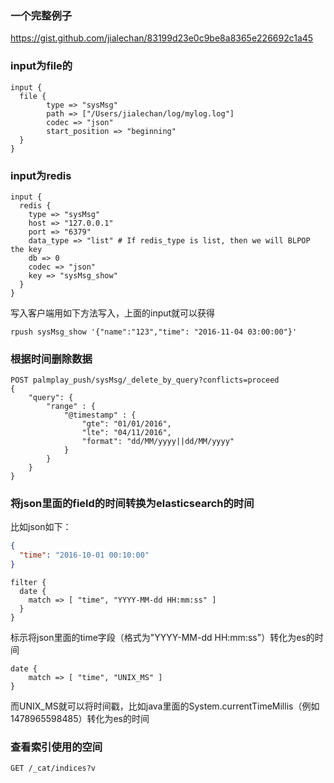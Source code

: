 ### 一个完整例子

https://gist.github.com/jialechan/83199d23e0c9be8a8365e226692c1a45

### input为file的
```shell
input {
  file {
        type => "sysMsg"
        path => ["/Users/jialechan/log/mylog.log"]
        codec => "json"
        start_position => "beginning"
  }
}
```
### input为redis
```shell
input {
  redis {
    type => "sysMsg"
    host => "127.0.0.1"
    port => "6379"
    data_type => "list" # If redis_type is list, then we will BLPOP the key
    db => 0
    codec => "json"
    key => "sysMsg_show"
  }
}
```
写入客户端用如下方法写入，上面的input就可以获得
```shell
rpush sysMsg_show '{"name":"123","time": "2016-11-04 03:00:00"}'
```

### 根据时间删除数据
```shell
POST palmplay_push/sysMsg/_delete_by_query?conflicts=proceed
{
    "query": {
        "range" : {
            "@timestamp" : {
                "gte": "01/01/2016",
                "lte": "04/11/2016",
                "format": "dd/MM/yyyy||dd/MM/yyyy"
            }
        }
    }
}
```

### 将json里面的field的时间转换为elasticsearch的时间
比如json如下：
```json
{
  "time": "2016-10-01 00:10:00"
}
```
```shell
filter {
  date {
    match => [ "time", "YYYY-MM-dd HH:mm:ss" ]
  }
}
```
标示将json里面的time字段（格式为"YYYY-MM-dd HH:mm:ss"）转化为es的时间
```shell
date {
    match => [ "time", "UNIX_MS" ]
}
```
而UNIX_MS就可以将时间戳，比如java里面的System.currentTimeMillis（例如1478965598485）转化为es的时间
### 查看索引使用的空间
```shell
GET /_cat/indices?v
```
